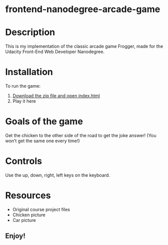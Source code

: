 frontend-nanodegree-arcade-game
===============================
# Description
This is my implementation of the classic arcade game Frogger, made for the Udacity Front-End Web Developer Nanodegree.

# Installation
To run the game:
1. [Download the zip file and open index.html](https://github.com/Fatima22x/frontend-nanodegree-arcade-game/archive/Frogger.zip)
2. Play it here

# Goals of the game
Get the chicken to the other side of the road to get the joke answer!
(You won’t get the same one every time!)

# Controls
Use the up, down, right, left keys on the keyboard.

# Resources
- Original course project files
- Chicken picture
- Car picture

## Enjoy!
